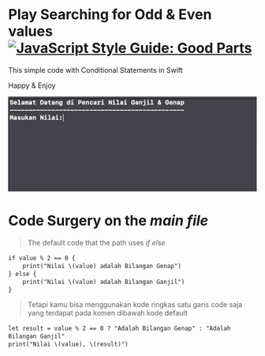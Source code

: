 # Play Searching for Odd & Even values [![JavaScript Style Guide: Good Parts](https://img.shields.io/badge/code%20style-goodparts-brightgreen.svg?style=flat)](https://github.com/dwyl/goodparts "JavaScript The Good Parts")
This simple code with Conditional Statements in Swift

Happy & Enjoy

![](mygif.gif)

# Code Surgery on the _main file_
> The default code that the path uses _if else_ 

```
if value % 2 == 0 {
    print("Nilai \(value) adalah Bilangan Genap")
} else {
    print("Nilai \(value) adalah Bilangan Ganjil")
}
```

> Tetapi kamu bisa menggunakan kode ringkas satu garis code saja yang terdapat pada komen dibawah kode default

```
let result = value % 2 == 0 ? "Adalah Bilangan Genap" : "Adalah Bilangan Ganjil"
print("Nilai \(value), \(result)")
```
